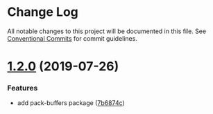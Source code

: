# Change Log

All notable changes to this project will be documented in this file.
See [Conventional Commits](https://conventionalcommits.org) for commit guidelines.

# [1.2.0](https://github.com/dbrockman/monode/compare/v1.1.0...v1.2.0) (2019-07-26)


### Features

* add pack-buffers package ([7b6874c](https://github.com/dbrockman/monode/commit/7b6874c))
